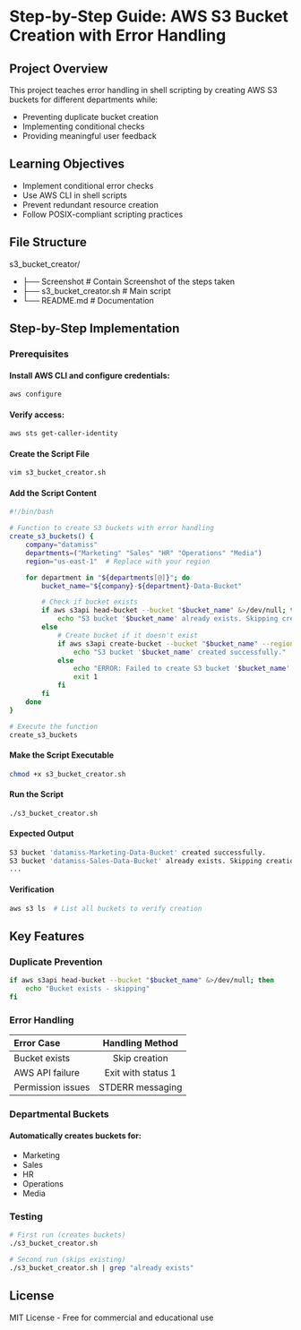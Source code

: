 # Step-by-Step Guide: AWS S3 Bucket Creation with Error Handling

## Project Overview

This project teaches error handling in shell scripting by creating AWS S3 buckets for different departments while:
* Preventing duplicate bucket creation
* Implementing conditional checks
* Providing meaningful user feedback

## Learning Objectives

* Implement conditional error checks
* Use AWS CLI in shell scripts
* Prevent redundant resource creation
* Follow POSIX-compliant scripting practices 

## File Structure

s3_bucket_creator/
- ├── Screenshot # Contain Screenshot of the steps taken
- ├── s3_bucket_creator.sh # Main script
- └── README.md # Documentation

## Step-by-Step Implementation

### Prerequisites

#### Install AWS CLI and configure credentials:

```bash
aws configure
```

#### Verify access:

```bash
aws sts get-caller-identity
```

#### Create the Script File

```bash
vim s3_bucket_creator.sh
```

#### Add the Script Content

```bash
#!/bin/bash

# Function to create S3 buckets with error handling
create_s3_buckets() {
    company="datamiss"
    departments=("Marketing" "Sales" "HR" "Operations" "Media")
    region="us-east-1"  # Replace with your region

    for department in "${departments[@]}"; do
        bucket_name="${company}-${department}-Data-Bucket"

        # Check if bucket exists
        if aws s3api head-bucket --bucket "$bucket_name" &>/dev/null; then
            echo "S3 bucket '$bucket_name' already exists. Skipping creation."
        else
            # Create bucket if it doesn't exist
            if aws s3api create-bucket --bucket "$bucket_name" --region "$region"; then
                echo "S3 bucket '$bucket_name' created successfully."
            else
                echo "ERROR: Failed to create S3 bucket '$bucket_name'." >&2
                exit 1
            fi
        fi
    done
}

# Execute the function
create_s3_buckets
```

#### Make the Script Executable

```bash
chmod +x s3_bucket_creator.sh
```

#### Run the Script

```bash
./s3_bucket_creator.sh
```

#### Expected Output

```bash
S3 bucket 'datamiss-Marketing-Data-Bucket' created successfully.
S3 bucket 'datamiss-Sales-Data-Bucket' already exists. Skipping creation.
...
```

#### Verification

```bash
aws s3 ls  # List all buckets to verify creation
```

## Key Features

### Duplicate Prevention

```bash
if aws s3api head-bucket --bucket "$bucket_name" &>/dev/null; then
    echo "Bucket exists - skipping"
fi
```

### Error Handling

| Error Case         | Handling Method      |
|:-------------------|:--------------------:|
| Bucket exists	     | Skip creation        |
| AWS API failure	 | Exit with status 1   |
| Permission issues	 | STDERR messaging     |

### Departmental Buckets

#### Automatically creates buckets for:

* Marketing
* Sales
* HR
* Operations
* Media

### Testing

```bash
# First run (creates buckets)
./s3_bucket_creator.sh

# Second run (skips existing)
./s3_bucket_creator.sh | grep "already exists"
```

## License

MIT License - Free for commercial and educational use
